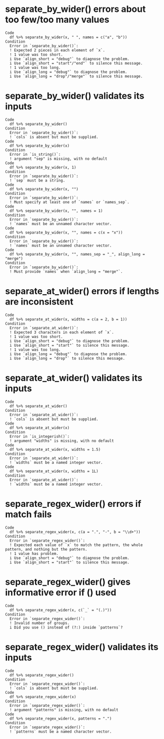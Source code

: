 # separate_by_wider() errors about too few/too many values

    Code
      df %>% separate_by_wider(x, " ", names = c("a", "b"))
    Condition
      Error in `separate_by_wider()`:
      ! Expected 2 pieces in each element of `x`.
      ! 1 value was too short.
      i Use `align_short = "debug"` to diagnose the problem.
      i Use `align_short = "start"/"end"` to silence this message.
      ! 1 value was too long.
      i Use `align_long = "debug"` to diagnose the problem.
      i Use `align_long = "drop"/"merge"` to silence this message.

# separate_by_wider() validates its inputs

    Code
      df %>% separate_by_wider()
    Condition
      Error in `separate_by_wider()`:
      ! `cols` is absent but must be supplied.
    Code
      df %>% separate_by_wider(x)
    Condition
      Error in `is_string()`:
      ! argument "sep" is missing, with no default
    Code
      df %>% separate_by_wider(x, 1)
    Condition
      Error in `separate_by_wider()`:
      ! `sep` must be a string.
    Code
      df %>% separate_by_wider(x, "")
    Condition
      Error in `separate_by_wider()`:
      ! Must specify at least one of `names` or `names_sep`.
    Code
      df %>% separate_by_wider(x, "", names = 1)
    Condition
      Error in `separate_by_wider()`:
      ! `names` must be an unnamed character vector.
    Code
      df %>% separate_by_wider(x, "", names = c(x = "x"))
    Condition
      Error in `separate_by_wider()`:
      ! `names` must be an unnamed character vector.
    Code
      df %>% separate_by_wider(x, "", names_sep = "_", align_long = "merge")
    Condition
      Error in `separate_by_wider()`:
      ! Must provide `names` when `align_long = "merge"`.

# separate_at_wider() errors if lengths are inconsistent

    Code
      df %>% separate_at_wider(x, widths = c(a = 2, b = 1))
    Condition
      Error in `separate_at_wider()`:
      ! Expected 3 characters in each element of `x`.
      ! 1 value was too short.
      i Use `align_short = "debug"` to diagnose the problem.
      i Use `align_short = "start"` to silence this message.
      ! 1 value was too long.
      i Use `align_long = "debug"` to diagnose the problem.
      i Use `align_long = "drop"` to silence this message.

# separate_at_wider() validates its inputs

    Code
      df %>% separate_at_wider()
    Condition
      Error in `separate_at_wider()`:
      ! `cols` is absent but must be supplied.
    Code
      df %>% separate_at_wider(x)
    Condition
      Error in `is_integerish()`:
      ! argument "widths" is missing, with no default
    Code
      df %>% separate_at_wider(x, widths = 1.5)
    Condition
      Error in `separate_at_wider()`:
      ! `widths` must be a named integer vector.
    Code
      df %>% separate_at_wider(x, widths = 1L)
    Condition
      Error in `separate_at_wider()`:
      ! `widths` must be a named integer vector.

# separate_regex_wider() errors if match fails

    Code
      df %>% separate_regex_wider(x, c(a = ".", "-", b = "\\d+"))
    Condition
      Error in `separate_regex_wider()`:
      ! Expected each value of `x` to match the pattern, the whole pattern, and nothing but the pattern.
      ! 1 value has problem.
      i Use `align_short = "debug"` to diagnose the problem.
      i Use `align_short = "start"` to silence this message.

# separate_regex_wider() gives informative error if () used

    Code
      df %>% separate_regex_wider(x, c(`_` = "(.)"))
    Condition
      Error in `separate_regex_wider()`:
      ! Invalid number of groups.
      i Did you use () instead of (?:) inside `patterns`?

# separate_regex_wider() validates its inputs

    Code
      df %>% separate_regex_wider()
    Condition
      Error in `separate_regex_wider()`:
      ! `cols` is absent but must be supplied.
    Code
      df %>% separate_regex_wider(x)
    Condition
      Error in `separate_regex_wider()`:
      ! argument "patterns" is missing, with no default
    Code
      df %>% separate_regex_wider(x, patterns = ".")
    Condition
      Error in `separate_regex_wider()`:
      ! `patterns` must be a named character vector.

